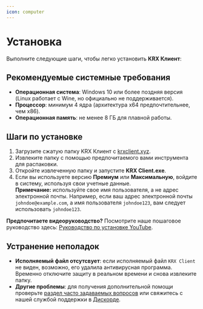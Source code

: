 ```yaml
---
icon: computer
---
```


# Установка

Выполните следующие шаги, чтобы легко установить **KRX Клиент**:

## Рекомендуемые системные требования
- **Операционная система**: Windows 10 или более поздняя версия (Linux работает с Wine, но официально не поддерживается).
- **Процессор**: минимум 4 ядра (архитектура x64 предпочтительнее, чем x86).
- **Операционная память**: не менее 8 ГБ для плавной работы.

## Шаги по установке
1. Загрузите сжатую папку KRX Клиент с [krxclient.xyz](https://krxclient.xyz).
2. Извлеките папку с помощью предпочитаемого вами инструмента для распаковки.
3. Откройте извлеченную папку и запустите **KRX Client.exe**.
4. Если вы используете версию **Премиум** или **Максимальную**, войдите в систему, используя свои учетные данные.  
   **Примечание:** используйте свое имя пользователя, а не адрес электронной почты. Например, если ваш адрес электронной почты `johndoe@example.com`, а имя пользователя `johndoe123`, вам следует использовать `johndoe123`.

**Предпочитаете видеоруководство?** Посмотрите наше пошаговое руководство здесь: [Руководство по установке YouTube](https://youtu.be/ytl2i0TpEso).

## Устранение неполадок
- **Исполняемый файл отсутсвует**: если исполняемый файл `KRX Client` не виден, возможно, его удалила антивирусная программа. Временно отключите защиту в реальном времени и снова извлеките папку.
- **Другие проблемы**: для получения дополнительной помощи проверьте [раздел часто задаваемых вопросов](../faq.md) или свяжитесь с нашей службой поддержки в [Дискорде](https://discord.gg/MwzsHadQAe).

